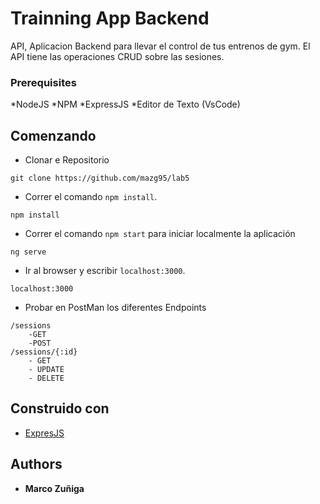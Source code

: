 # Trainning App Backend

API, Aplicacion Backend para llevar el control de tus entrenos de gym. El API tiene las operaciones 
CRUD sobre las sesiones.

### Prerequisites

*NodeJS
*NPM
*ExpressJS
*Editor de Texto (VsCode)

## Comenzando
* Clonar e Repositorio
```
git clone https://github.com/mazg95/lab5
```
* Correr el comando `npm install`.
```
npm install
```
* Correr el comando `npm start` para iniciar localmente la aplicación
```
ng serve
```
* Ir al browser y escribir `localhost:3000`.
```
localhost:3000
```
* Probar en PostMan los diferentes Endpoints
```
/sessions
    -GET
    -POST
/sessions/{:id}
    - GET
    - UPDATE
    - DELETE
```

## Construido con
* [ExpresJS](https://expressjs.com)

## Authors

* **Marco Zuñiga**